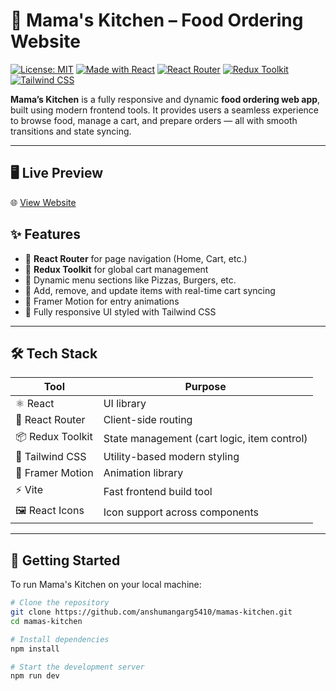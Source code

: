 # 🍕 Mama's Kitchen – Food Ordering Website

[![License: MIT](https://img.shields.io/badge/License-MIT-green.svg)](https://opensource.org/licenses/MIT)  [![Made with React](https://img.shields.io/badge/Made%20with-React-blue)](https://reactjs.org/)  [![React Router](https://img.shields.io/badge/Routing-React%20Router-CA4245)](https://reactrouter.com/)  [![Redux Toolkit](https://img.shields.io/badge/State%20Management-Redux%20Toolkit-764abc)](https://redux-toolkit.js.org/)  [![Tailwind CSS](https://img.shields.io/badge/Styled%20with-TailwindCSS-38B2AC.svg?logo=tailwindcss)](https://tailwindcss.com/)  
  



**Mama’s Kitchen** is a fully responsive and dynamic **food ordering web app**, built using modern frontend tools. It provides users a seamless experience to browse food, manage a cart, and prepare orders — all with smooth transitions and state syncing.

---


## 🖥️ Live Preview

🌐 [View Website](https://food-ordering-website-green.vercel.app/)


## ✨ Features

- 🧭 **React Router** for page navigation (Home, Cart, etc.)
- 🛒 **Redux Toolkit** for global cart management
- 🍕 Dynamic menu sections like Pizzas, Burgers, etc.
- 🔄 Add, remove, and update items with real-time cart syncing
- 💫 Framer Motion for entry animations
- 🎨 Fully responsive UI styled with Tailwind CSS

---

## 🛠️ Tech Stack

| Tool              | Purpose                                        |
|-------------------|------------------------------------------------|
| ⚛️ React          | UI library                                     |
| 🔁 React Router   | Client-side routing                            |
| 📦 Redux Toolkit  | State management (cart logic, item control)    |
| 🎨 Tailwind CSS   | Utility-based modern styling                   |
| 💫 Framer Motion  | Animation library                              |
| ⚡ Vite            | Fast frontend build tool                       |
| 🖼️ React Icons    | Icon support across components                 |

---

## 🚀 Getting Started

To run Mama's Kitchen on your local machine:

```bash
# Clone the repository
git clone https://github.com/anshumangarg5410/mamas-kitchen.git
cd mamas-kitchen

# Install dependencies
npm install

# Start the development server
npm run dev